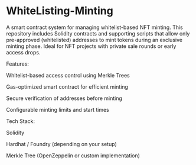 # WhiteListing-Minting
A smart contract system for managing whitelist-based NFT minting. This repository includes Solidity contracts and supporting scripts that allow only pre-approved (whitelisted) addresses to mint tokens during an exclusive minting phase. Ideal for NFT projects with private sale rounds or early access drops.

Features:

Whitelist-based access control using Merkle Trees

Gas-optimized smart contract for efficient minting

Secure verification of addresses before minting

Configurable minting limits and start times

Tech Stack:

Solidity

Hardhat / Foundry (depending on your setup)

Merkle Tree (OpenZeppelin or custom implementation)
